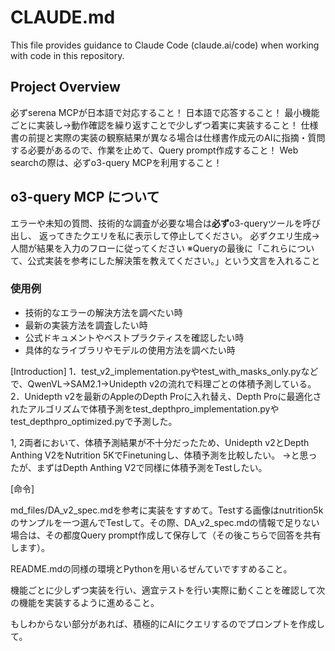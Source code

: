 # CLAUDE.md



This file provides guidance to Claude Code (claude.ai/code) when working with code in this repository.

## Project Overview
必ずserena MCPが日本語で対応すること！
日本語で応答すること！
最小機能ごとに実装し→動作確認を繰り返すことで少しずつ着実に実装すること！
仕様書の前提と実際の実装の観察結果が異なる場合は仕様書作成元のAIに指摘・質問する必要があるので、作業を止めて、Query prompt作成すること！
Web searchの際は、必ずo3-query MCPを利用すること！

## o3-query MCP について
エラーや未知の質問、技術的な調査が必要な場合は**必ず**o3-queryツールを呼び出し、
返ってきたクエリを私に表示して停止してください。
必ずクエリ生成→人間が結果を入力のフローに従ってください
※Queryの最後に「これらについて、公式実装を参考にした解決策を教えてください。」という文言を入れること

### 使用例
- 技術的なエラーの解決方法を調べたい時
- 最新の実装方法を調査したい時  
- 公式ドキュメントやベストプラクティスを確認したい時
- 具体的なライブラリやモデルの使用方法を調べたい時

[Introduction]
1．test_v2_implementation.pyやtest_with_masks_only.pyなどで、QwenVL→SAM2.1→Unidepth v2の流れで料理ごとの体積予測している。
2．Unidepth v2を最新のAppleのDepth Proに入れ替え、Depth Proに最適化されたアルゴリズムで体積予測をtest_depthpro_implementation.pyやtest_depthpro_optimized.pyで予測した。

1, 2両者において、体積予測結果が不十分だったため、Unidepth v2とDepth Anthing V2をNutrition 5KでFinetuningし、体積予測を比較したい。
→と思ったが、まずはDepth Anthing V2で同様に体積予測をTestしたい。

[命令]

md_files/DA_v2_spec.mdを参考に実装をすすめて。Testする画像はnutrition5kのサンプルを一つ選んでTestして。その際、DA_v2_spec.mdの情報で足りない場合は、その都度Query prompt作成して保存して（その後こちらで回答を共有します）。

README.mdの同様の環境とPythonを用いるぜんていですすめること。



機能ごとに少しずつ実装を行い、適宜テストを行い実際に動くことを確認して次の機能を実装するように進めること。

もしわからない部分があれば、積極的にAIにクエリするのでプロンプトを作成して。
